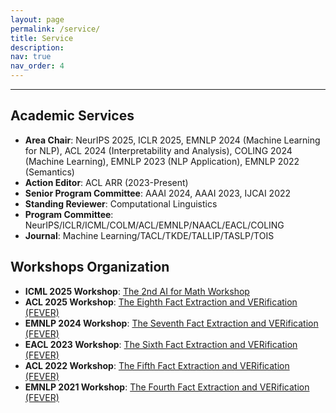 ```yaml
---
layout: page
permalink: /service/
title: Service
description: 
nav: true
nav_order: 4
---
```


---
## Academic Services

- **Area Chair**: NeurIPS 2025, ICLR 2025, EMNLP 2024 (Machine Learning for NLP), ACL 2024 (Interpretability and Analysis), COLING 2024 (Machine Learning), EMNLP 2023 (NLP Application), EMNLP 2022 (Semantics)
- **Action Editor**: ACL ARR (2023-Present)
- **Senior Program Committee**: AAAI 2024, AAAI 2023, IJCAI 2022
- **Standing Reviewer**: Computational Linguistics 
- **Program Committee**: NeurIPS/ICLR/ICML/COLM/ACL/EMNLP/NAACL/EACL/COLING
- **Journal**: Machine Learning/TACL/TKDE/TALLIP/TASLP/TOIS
    
## Workshops Organization
- **ICML 2025 Workshop**: [The 2nd AI for Math Workshop](https://sites.google.com/view/ai4mathworkshopicml2025)
- **ACL 2025 Workshop**: [The Eighth Fact Extraction and VERification (FEVER)](https://fever.ai/)
- **EMNLP 2024 Workshop**: [The Seventh Fact Extraction and VERification (FEVER)](https://fever.ai/)
- **EACL 2023 Workshop**: [The Sixth Fact Extraction and VERification (FEVER)](https://fever.ai/2023/workshop.html)
- **ACL 2022 Workshop**: [The Fifth Fact Extraction and VERification (FEVER)](https://fever.ai/2022/workshop.html) 
- **EMNLP 2021 Workshop**: [The Fourth Fact Extraction and VERification (FEVER)](https://fever.ai/2021/workshop.html) 

